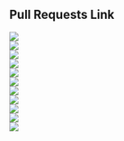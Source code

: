 ## Pull Requests Link
<div><a href="https://github.com/daeryun/daeryun-homepage/compare/main...develop"><img src="https://img.shields.io/badge/대표-red"/></a></div>
<div><a href="https://github.com/daeryun/center_detective/compare/main...develop"><img src="https://img.shields.io/badge/형사-red"/></a></div>
<div><a href="https://github.com/daeryun/center_assault/compare/main...develop"><img src="https://img.shields.io/badge/성범죄-red"/></a></div>
<div><a href="https://github.com/daeryun/center_school/compare/main...develop"><img src="https://img.shields.io/badge/학교-red"/></a></div>
<div><a href="https://github.com/daeryun/center_comp/compare/main...develop"><img src="https://img.shields.io/badge/기업-red"/></a></div>
<div><a href="https://github.com/daeryun/center_divorce/compare/main...develop"><img src="https://img.shields.io/badge/이혼-red"/></a></div>
<div><a href="https://github.com/daeryun/center_inherit/compare/main...develop"><img src="https://img.shields.io/badge/상속-red"/></a></div>
<div ><a href="https://github.com/daeryun/center_estate/compare/main...develop"><img src="https://img.shields.io/badge/부동산-red"/></a></div>
<div><a href=" https://github.com/daeryun/center_compensation/compare/main...develop"><img src="https://img.shields.io/badge/민사-red"/></a></div>
<div ><a href="https://github.com/daeryun/center_administration/compare/main...develop"><img src="https://img.shields.io/badge/행정-red"/></a></div>
<div ><a href="https://github.com/daeryun/center_regener/compare/main...develop"><img src="https://img.shields.io/badge/희생파산-red"/></a></div>




